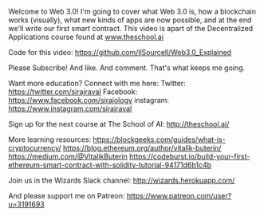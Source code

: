 Welcome to Web 3.0! I'm going to cover what Web 3.0 is, how a blockchain works (visually), what new kinds of apps are now possible, and at the end we'll write our first smart contract. This video is apart of the Decentralized Applications course found at www.theschool.ai 

Code for this video:
https://github.com/llSourcell/Web3.0_Explained

Please Subscribe! And like. And comment. That's what keeps me going. 

Want more education? Connect with me here:
Twitter: https://twitter.com/sirajraval
Facebook: https://www.facebook.com/sirajology
instagram: https://www.instagram.com/sirajraval

Sign up for the next course at The School of AI:
http://theschool.ai/

More learning resources:
https://blockgeeks.com/guides/what-is-cryptocurrency/
https://blog.ethereum.org/author/vitalik-buterin/
https://medium.com/@VitalikButerin
https://codeburst.io/build-your-first-ethereum-smart-contract-with-solidity-tutorial-94171d6b1c4b

Join us in the Wizards Slack channel:
http://wizards.herokuapp.com/

And please support me on Patreon:
https://www.patreon.com/user?u=3191693